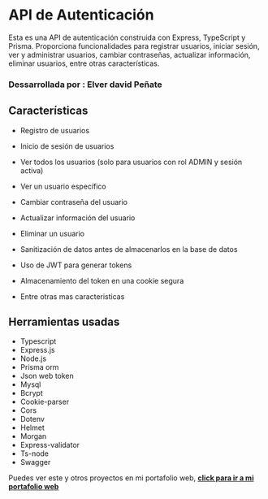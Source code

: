 # **API de Autenticación**

Esta es una API de autenticación construida con Express, TypeScript y Prisma. Proporciona funcionalidades para registrar usuarios, iniciar sesión, ver y administrar usuarios, cambiar contraseñas, actualizar información, eliminar usuarios, entre otras características.

### Dessarrollada por : **Elver david Peñate**

## Características

- Registro de usuarios

- Inicio de sesión de usuarios

- Ver todos los usuarios (solo para usuarios con rol ADMIN y sesión activa)

- Ver un usuario específico

- Cambiar contraseña del usuario

- Actualizar información del usuario

- Eliminar un usuario

- Sanitización de datos antes de almacenarlos en la base de datos

- Uso de JWT para generar tokens

- Almacenamiento del token en una cookie segura

- Entre otras mas caracteristicas

## Herramientas usadas

- Typescript
- Express.js
- Node.js
- Prisma orm
- Json web token
- Mysql
- Bcrypt
- Cookie-parser
- Cors
- Dotenv
- Helmet
- Morgan
- Express-validator
- Ts-node
- Swagger

Puedes ver este y otros proyectos en mi portafolio web, **[click para ir a mi portafolio web](https://www.elvportafolio.website)**
